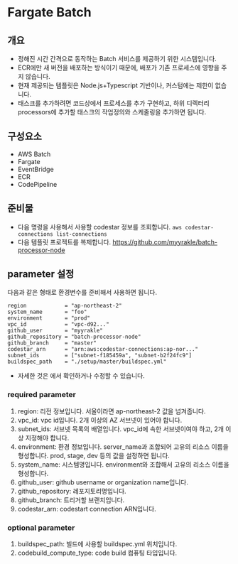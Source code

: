 # Fargate Batch

## 개요

- 정해진 시간 간격으로 동작하는 Batch 서비스를 제공하기 위한 시스템입니다.
- ECR에만 새 버전을 배포하는 방식이기 때문에, 배포가 기존 프로세스에 영향을 주지 않습니다.
- 현재 제공되는 템플릿은 Node.js+Typescript 기반이나, 커스텀에는 제한이 없습니다.
- 태스크를 추가하려면 코드상에서 프로세스를 추가 구현하고, 하위 디렉터리 processors에 추가할 태스크의 작업정의와 스케줄링을 추가하면 됩니다.

## 구성요소

- AWS Batch
- Fargate
- EventBridge
- ECR
- CodePipeline

## 준비물

- 다음 명령을 사용해서 사용할 codestar 정보를 조회합니다.
  `aws codestar-connections list-connections`
- 다음 템플릿 프로젝트를 복제합니다.
  https://github.com/myyrakle/batch-processor-node

## parameter 설정

다음과 같은 형태로 환경변수를 준비해서 사용하면 됩니다.

```
region            = "ap-northeast-2"
system_name       = "foo"
environment       = "prod"
vpc_id            = "vpc-d92..."
github_user       = "myyrakle"
github_repository = "batch-processor-node"
github_branch     = "master"
codestar_arn      = "arn:aws:codestar-connections:ap-nor..."
subnet_ids        = ["subnet-f185459a", "subnet-b2f24fc9"]
buildspec_path    = "./setup/master/buildspec.yml"
```

- 자세한 것은 [](./variables.tf)에서 확인하거나 수정할 수 있습니다.

### required parameter

1. region: 리전 정보입니다. 서울이라면 ap-northeast-2 값을 넘겨줍니다.
2. vpc_id: vpc id입니다. 2개 이상의 AZ 서브넷이 있어야 합니다.
3. subnet_ids: 서브넷 목록의 배열입니다. vpc_id에 속한 서브넷이여야 하고, 2개 이상 지정해야 합니다.
4. environment: 환경 정보입니다. server_name과 조합되어 고유의 리소스 이름을 형성합니다. prod, stage, dev 등의 값을 설정하면 됩니다.
5. system_name: 시스템명입니다. environment와 조합해서 고유의 리소스 이름을 형성합니다.
6. github_user: github username or organization name입니다.
7. github_repository: 레포지토리명입니다.
8. github_branch: 트리거할 브랜치입니다.
9. codestar_arn: codestart connection ARN입니다.

### optional parameter

1. buildspec_path: 빌드에 사용할 buildspec.yml 위치입니다.
2. codebuild_compute_type: code build 컴퓨팅 타입입니다.
